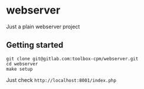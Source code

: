 # webserver

Just a plain webserver project

## Getting started

```
git clone git@gitlab.com:toolbox-cpm/webserver.git
cd webserver
make setup
```
Just check `http://localhost:8001/index.php`